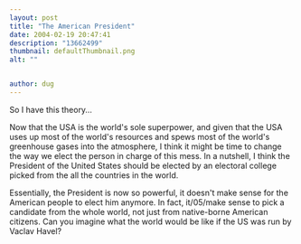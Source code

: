 ```yaml
---
layout: post
title: "The American President"
date: 2004-02-19 20:47:41
description: "13662499"
thumbnail: defaultThumbnail.png
alt: ""


author: dug
---
```


<p>So I have this theory&hellip;</p>

<p>Now that the <span class="caps">USA </span>is the world's sole superpower, and given that the <span class="caps">USA </span>uses up most of the world's resources and spews most of the world's greenhouse gases into the atmosphere, I think it might be time to change the way we elect the person in charge of this mess. In a nutshell, I think the President of the United States should be elected by an electoral college picked from the all the countries in the world.</p>

<p>Essentially, the President is now so powerful, it doesn't make sense for the American people to elect him anymore. In fact, it/05/make sense to pick a candidate from the whole world, not just from native-borne American citizens. Can you imagine what the world would be like if the US was run by Vaclav Havel?</p>
